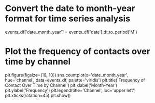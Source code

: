 # Convert the date to month-year format for time series analysis
events_df['date_month_year'] = events_df['date'].dt.to_period('M')

# Plot the frequency of contacts over time by channel
plt.figure(figsize=(16, 10))
sns.countplot(x='date_month_year', hue='channel', data=events_df, palette='viridis')
plt.title('Frequency of Contact Over Time by Channel')
plt.xlabel('Month-Year')
plt.ylabel('Frequency')
plt.legend(title='Channel', loc='upper left')
plt.xticks(rotation=45)
plt.show()
